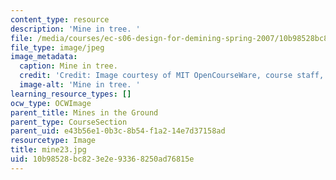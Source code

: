 ```yaml
---
content_type: resource
description: 'Mine in tree. '
file: /media/courses/ec-s06-design-for-demining-spring-2007/10b98528bc823e2e93368250ad76815e_mine23.jpg
file_type: image/jpeg
image_metadata:
  caption: Mine in tree.
  credit: 'Credit: Image courtesy of MIT OpenCourseWare, course staff, and students.'
  image-alt: 'Mine in tree. '
learning_resource_types: []
ocw_type: OCWImage
parent_title: Mines in the Ground
parent_type: CourseSection
parent_uid: e43b56e1-0b3c-8b54-f1a2-14e7d37158ad
resourcetype: Image
title: mine23.jpg
uid: 10b98528-bc82-3e2e-9336-8250ad76815e
---
```

